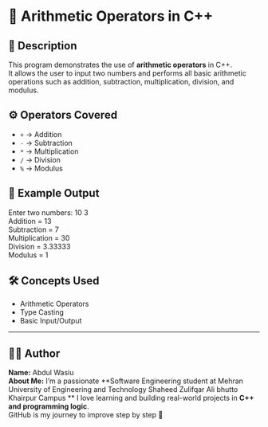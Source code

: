 # 🧮 Arithmetic Operators in C++

## 📘 Description
This program demonstrates the use of **arithmetic operators** in C++.  
It allows the user to input two numbers and performs all basic arithmetic operations such as addition, subtraction, multiplication, division, and modulus.

## ⚙️ Operators Covered
- `+` → Addition  
- `-` → Subtraction  
- `*` → Multiplication  
- `/` → Division  
- `%` → Modulus  

## 🧠 Example Output
Enter two numbers: 10 3
<br>
Addition = 13
<br>
Subtraction = 7
<br>
Multiplication = 30
<br>
Division = 3.33333
<br>
Modulus = 1

## 🛠️ Concepts Used
- Arithmetic Operators  
- Type Casting  
- Basic Input/Output  

---

## 👨‍💻 Author
**Name:** Abdul Wasiu
<br>
**About Me:** I’m a passionate **Software Engineering student at Mehran University of Engineering and Technology Shaheed Zulifqar Ali bhutto Khairpur Campus ** I love learning and building real-world projects in **C++ and programming logic**.  
GitHub is my journey to improve step by step 🚀
